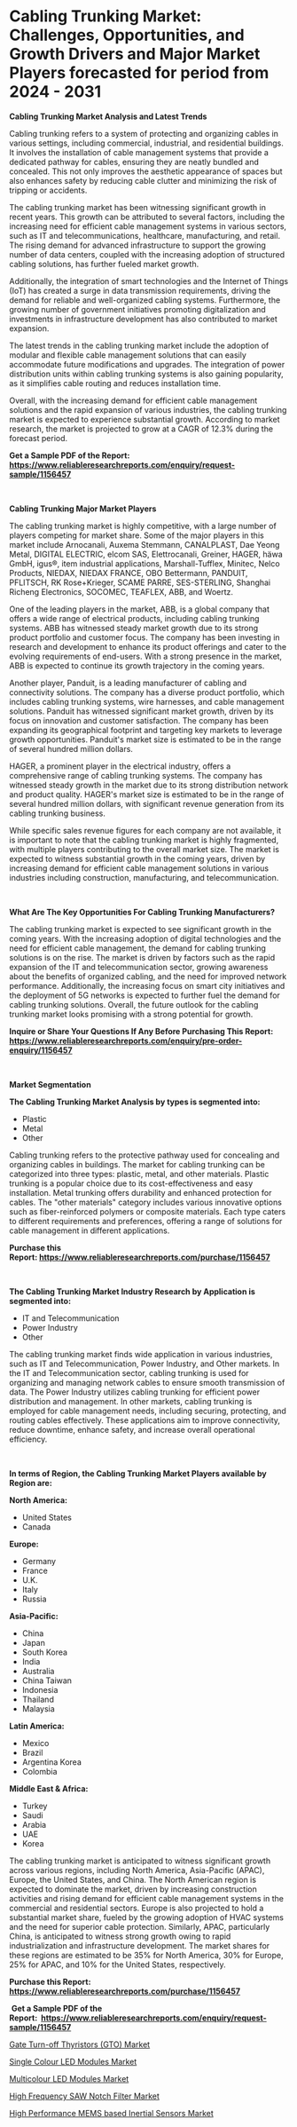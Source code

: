 <p><h1>Cabling Trunking Market: Challenges, Opportunities, and Growth Drivers and Major Market Players forecasted for period from 2024 - 2031</h1></p><p><strong>Cabling Trunking Market Analysis and Latest Trends</strong></p>
<p><p>Cabling trunking refers to a system of protecting and organizing cables in various settings, including commercial, industrial, and residential buildings. It involves the installation of cable management systems that provide a dedicated pathway for cables, ensuring they are neatly bundled and concealed. This not only improves the aesthetic appearance of spaces but also enhances safety by reducing cable clutter and minimizing the risk of tripping or accidents.</p><p>The cabling trunking market has been witnessing significant growth in recent years. This growth can be attributed to several factors, including the increasing need for efficient cable management systems in various sectors, such as IT and telecommunications, healthcare, manufacturing, and retail. The rising demand for advanced infrastructure to support the growing number of data centers, coupled with the increasing adoption of structured cabling solutions, has further fueled market growth.</p><p>Additionally, the integration of smart technologies and the Internet of Things (IoT) has created a surge in data transmission requirements, driving the demand for reliable and well-organized cabling systems. Furthermore, the growing number of government initiatives promoting digitalization and investments in infrastructure development has also contributed to market expansion.</p><p>The latest trends in the cabling trunking market include the adoption of modular and flexible cable management solutions that can easily accommodate future modifications and upgrades. The integration of power distribution units within cabling trunking systems is also gaining popularity, as it simplifies cable routing and reduces installation time.</p><p>Overall, with the increasing demand for efficient cable management solutions and the rapid expansion of various industries, the cabling trunking market is expected to experience substantial growth. According to market research, the market is projected to grow at a CAGR of 12.3% during the forecast period.</p></p>
<p><strong>Get a Sample PDF of the Report:&nbsp; <a href="https://www.reliableresearchreports.com/enquiry/request-sample/1156457">https://www.reliableresearchreports.com/enquiry/request-sample/1156457</a></strong></p>
<p>&nbsp;</p>
<p><strong>Cabling Trunking Major Market Players</strong></p>
<p><p>The cabling trunking market is highly competitive, with a large number of players competing for market share. Some of the major players in this market include Arnocanali, Auxema Stemmann, CANALPLAST, Dae Yeong Metal, DIGITAL ELECTRIC, elcom SAS, Elettrocanali, Greiner, HAGER, häwa GmbH, igus®, item industrial applications, Marshall-Tufflex, Minitec, Nelco Products, NIEDAX, NIEDAX FRANCE, OBO Bettermann, PANDUIT, PFLITSCH, RK Rose+Krieger, SCAME PARRE, SES-STERLING, Shanghai Richeng Electronics, SOCOMEC, TEAFLEX, ABB, and Woertz.</p><p>One of the leading players in the market, ABB, is a global company that offers a wide range of electrical products, including cabling trunking systems. ABB has witnessed steady market growth due to its strong product portfolio and customer focus. The company has been investing in research and development to enhance its product offerings and cater to the evolving requirements of end-users. With a strong presence in the market, ABB is expected to continue its growth trajectory in the coming years.</p><p>Another player, Panduit, is a leading manufacturer of cabling and connectivity solutions. The company has a diverse product portfolio, which includes cabling trunking systems, wire harnesses, and cable management solutions. Panduit has witnessed significant market growth, driven by its focus on innovation and customer satisfaction. The company has been expanding its geographical footprint and targeting key markets to leverage growth opportunities. Panduit's market size is estimated to be in the range of several hundred million dollars.</p><p>HAGER, a prominent player in the electrical industry, offers a comprehensive range of cabling trunking systems. The company has witnessed steady growth in the market due to its strong distribution network and product quality. HAGER's market size is estimated to be in the range of several hundred million dollars, with significant revenue generation from its cabling trunking business.</p><p>While specific sales revenue figures for each company are not available, it is important to note that the cabling trunking market is highly fragmented, with multiple players contributing to the overall market size. The market is expected to witness substantial growth in the coming years, driven by increasing demand for efficient cable management solutions in various industries including construction, manufacturing, and telecommunication.</p></p>
<p>&nbsp;</p>
<p><strong>What Are The Key Opportunities For Cabling Trunking Manufacturers?</strong></p>
<p><p>The cabling trunking market is expected to see significant growth in the coming years. With the increasing adoption of digital technologies and the need for efficient cable management, the demand for cabling trunking solutions is on the rise. The market is driven by factors such as the rapid expansion of the IT and telecommunication sector, growing awareness about the benefits of organized cabling, and the need for improved network performance. Additionally, the increasing focus on smart city initiatives and the deployment of 5G networks is expected to further fuel the demand for cabling trunking solutions. Overall, the future outlook for the cabling trunking market looks promising with a strong potential for growth.</p></p>
<p><strong>Inquire or Share Your Questions If Any Before Purchasing This Report: <a href="https://www.reliableresearchreports.com/enquiry/pre-order-enquiry/1156457">https://www.reliableresearchreports.com/enquiry/pre-order-enquiry/1156457</a></strong></p>
<p>&nbsp;</p>
<p><strong>Market Segmentation</strong></p>
<p><strong>The Cabling Trunking Market Analysis by types is segmented into:</strong></p>
<p><ul><li>Plastic</li><li>Metal</li><li>Other</li></ul></p>
<p><p>Cabling trunking refers to the protective pathway used for concealing and organizing cables in buildings. The market for cabling trunking can be categorized into three types: plastic, metal, and other materials. Plastic trunking is a popular choice due to its cost-effectiveness and easy installation. Metal trunking offers durability and enhanced protection for cables. The "other materials" category includes various innovative options such as fiber-reinforced polymers or composite materials. Each type caters to different requirements and preferences, offering a range of solutions for cable management in different applications.</p></p>
<p><strong>Purchase this Report:&nbsp;<a href="https://www.reliableresearchreports.com/purchase/1156457">https://www.reliableresearchreports.com/purchase/1156457</a></strong></p>
<p>&nbsp;</p>
<p><strong>The Cabling Trunking Market Industry Research by Application is segmented into:</strong></p>
<p><ul><li>IT and Telecommunication</li><li>Power Industry</li><li>Other</li></ul></p>
<p><p>The cabling trunking market finds wide application in various industries, such as IT and Telecommunication, Power Industry, and Other markets. In the IT and Telecommunication sector, cabling trunking is used for organizing and managing network cables to ensure smooth transmission of data. The Power Industry utilizes cabling trunking for efficient power distribution and management. In other markets, cabling trunking is employed for cable management needs, including securing, protecting, and routing cables effectively. These applications aim to improve connectivity, reduce downtime, enhance safety, and increase overall operational efficiency.</p></p>
<p>&nbsp;</p>
<p><strong>In terms of Region, the Cabling Trunking Market Players available by Region are:</strong></p>
<p>
    <p> <strong> North America: </strong>
        <ul>
            <li>United States</li>
            <li>Canada</li>
        </ul>
        </p> 
    <p> <strong> Europe: </strong>
        <ul>
            <li>Germany</li>
            <li>France</li>
            <li>U.K.</li>
            <li>Italy</li>
            <li>Russia</li>
        </ul>
        </p> 
    <p> <strong> Asia-Pacific: </strong>
        <ul>
            <li>China</li>
            <li>Japan</li>
            <li>South Korea</li>
            <li>India</li>
            <li>Australia</li>
            <li>China Taiwan</li>
            <li>Indonesia</li>
            <li>Thailand</li>
            <li>Malaysia</li>
        </ul>
        </p> 
    <p> <strong> Latin America: </strong>
        <ul>
            <li>Mexico</li>
            <li>Brazil</li>
            <li>Argentina Korea</li>
            <li>Colombia</li>
        </ul>
        </p> 
    <p> <strong> Middle East & Africa: </strong>
        <ul>
            <li>Turkey</li>
            <li>Saudi</li>
            <li>Arabia</li>
            <li>UAE</li>
            <li>Korea</li>
        </ul>
    </p>
    </p>
<p><p>The cabling trunking market is anticipated to witness significant growth across various regions, including North America, Asia-Pacific (APAC), Europe, the United States, and China. The North American region is expected to dominate the market, driven by increasing construction activities and rising demand for efficient cable management systems in the commercial and residential sectors. Europe is also projected to hold a substantial market share, fueled by the growing adoption of HVAC systems and the need for superior cable protection. Similarly, APAC, particularly China, is anticipated to witness strong growth owing to rapid industrialization and infrastructure development. The market shares for these regions are estimated to be 35% for North America, 30% for Europe, 25% for APAC, and 10% for the United States, respectively.</p></p>
<p><strong>Purchase this Report: <a href="https://www.reliableresearchreports.com/purchase/1156457">https://www.reliableresearchreports.com/purchase/1156457</a></strong></p>
<p>&nbsp;<strong>Get a Sample PDF of the Report:&nbsp;&nbsp;<a href="https://www.reliableresearchreports.com/enquiry/request-sample/1156457">https://www.reliableresearchreports.com/enquiry/request-sample/1156457</a></strong></p>
<p><strong></strong></p>
<p><p><a href="https://github.com/bracarafogo/Market-Research-Report-List-1/blob/main/gate-turn-off-thyristors-gto-market.md">Gate Turn-off Thyristors (GTO) Market</a></p><p><a href="https://github.com/sougarounis/Market-Research-Report-List-1/blob/main/single-colour-led-modules-market.md">Single Colour LED Modules Market</a></p><p><a href="https://github.com/laholand/Market-Research-Report-List-1/blob/main/multicolour-led-modules-market.md">Multicolour LED Modules Market</a></p><p><a href="https://github.com/mohamedbakry57/Market-Research-Report-List-1/blob/main/high-frequency-saw-notch-filter-market.md">High Frequency SAW Notch Filter Market</a></p><p><a href="https://github.com/angelajermaine/Market-Research-Report-List-1/blob/main/high-performance-mems-based-inertial-sensors-market.md">High Performance MEMS based Inertial Sensors Market</a></p></p>
